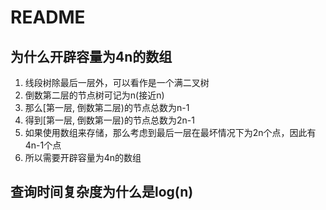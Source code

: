 # README

## 为什么开辟容量为4n的数组

1. 线段树除最后一层外，可以看作是一个满二叉树
2. 倒数第二层的节点树可记为n(接近n)
3. 那么[第一层, 倒数第二层)的节点总数为n-1
4. 得到[第一层, 倒数第一层)的节点总数为2n-1
5. 如果使用数组来存储，那么考虑到最后一层在最坏情况下为2n个点，因此有4n-1个点
6. 所以需要开辟容量为4n的数组

## 查询时间复杂度为什么是log(n)

